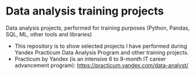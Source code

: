 # Data analysis training projects
Data analysis projects, performed for training purposes (Python, Pandas, SQL, ML, other tools and libraries)
* This repository is to show selected projects I have performed during Yandex Practicum Data Analysis Program and other training projects.
* Practicum by Yandex (is an intensive 6 to 9-month IT career advancement program): https://practicum.yandex.com/data-analyst/

